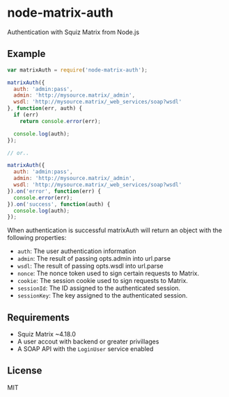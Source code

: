 node-matrix-auth
================

Authentication with Squiz Matrix from Node.js

Example
-------

```js
var matrixAuth = require('node-matrix-auth');

matrixAuth({
  auth: 'admin:pass',
  admin: 'http://mysource.matrix/_admin',
  wsdl: 'http://mysource.matrix/_web_services/soap?wsdl'
}, function(err, auth) {
  if (err)
    return console.error(err);

  console.log(auth);
});

// or..

matrixAuth({
  auth: 'admin:pass',
  admin: 'http://mysource.matrix/_admin',
  wsdl: 'http://mysource.matrix/_web_services/soap?wsdl'
}).on('error', function(err) {
  console.error(err);
}).on('success', function(auth) {
  console.log(auth);
});
```

When authentication is successful matrixAuth will return an object with the following properties:

* `auth`: The user authentication information
* `admin`: The result of passing opts.admin into url.parse
* `wsdl`: The result of passing opts.wsdl into url.parse
* `nonce`: The nonce token used to sign certain requests to Matrix.
* `cookie`: The session cookie used to sign requests to Matrix.
* `sessionId`: The ID assigned to the authenticated session.
* `sessionKey`:  The key assigned to the authenticated session.

Requirements
------------

* Squiz Matrix ~4.18.0
* A user accout with backend or greater privillages
* A SOAP API with the `LoginUser` service enabled

License
-------

MIT

